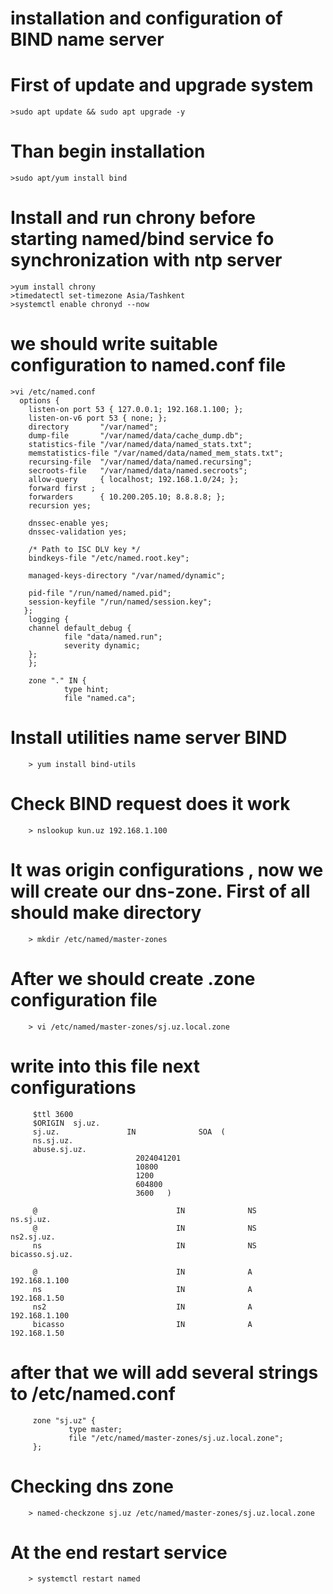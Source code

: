 # installation and configuration of BIND name server
  # First of update and upgrade system 
    >sudo apt update && sudo apt upgrade -y
  # Than begin installation 
    >sudo apt/yum install bind 
  # Install and run chrony before starting named/bind service fo synchronization with ntp server 
    >yum install chrony
    >timedatectl set-timezone Asia/Tashkent
    >systemctl enable chronyd --now
  # we should write suitable configuration to named.conf file 
    >vi /etc/named.conf
      options {
        listen-on port 53 { 127.0.0.1; 192.168.1.100; };
        listen-on-v6 port 53 { none; };
        directory       "/var/named";
        dump-file       "/var/named/data/cache_dump.db";
        statistics-file "/var/named/data/named_stats.txt";
        memstatistics-file "/var/named/data/named_mem_stats.txt";
        recursing-file  "/var/named/data/named.recursing";
        secroots-file   "/var/named/data/named.secroots";
        allow-query     { localhost; 192.168.1.0/24; };
        forward first ;
        forwarders      { 10.200.205.10; 8.8.8.8; };
        recursion yes;

        dnssec-enable yes;
        dnssec-validation yes;

        /* Path to ISC DLV key */
        bindkeys-file "/etc/named.root.key";

        managed-keys-directory "/var/named/dynamic";

        pid-file "/run/named/named.pid";
        session-keyfile "/run/named/session.key";
       };
        logging {
        channel default_debug {
                file "data/named.run";
                severity dynamic;
        };
        };

        zone "." IN {
                type hint;
                file "named.ca";
   # Install utilities name server BIND
        > yum install bind-utils
   # Check BIND request does it work
        > nslookup kun.uz 192.168.1.100
   # It was origin configurations , now we will create our dns-zone. First of all should make directory
        > mkdir /etc/named/master-zones
   # After we should create .zone configuration file 
        > vi /etc/named/master-zones/sj.uz.local.zone
   # write into this file next configurations 
         $ttl 3600
         $ORIGIN  sj.uz.
         sj.uz.               IN              SOA  (
         ns.sj.uz.
         abuse.sj.uz.
                                2024041201
                                10800
                                1200
                                604800
                                3600   )

         @                               IN              NS              ns.sj.uz.
         @                               IN              NS              ns2.sj.uz.
         ns                              IN              NS              bicasso.sj.uz.

         @                               IN              A                192.168.1.100
         ns                              IN              A                192.168.1.50
         ns2                             IN              A                192.168.1.100
         bicasso                         IN              A                192.168.1.50
   # after that we will add several strings to /etc/named.conf 
         zone "sj.uz" {
                 type master;
                 file "/etc/named/master-zones/sj.uz.local.zone";
         };
   # Checking dns zone 
        > named-checkzone sj.uz /etc/named/master-zones/sj.uz.local.zone
   # At the end restart service 
        > systemctl restart named
        



   
